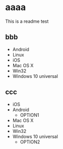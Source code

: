 # aaaa
This is a readme test

## bbb
* Android
* Linux
* iOS
* Mac OS X
* Win32
* Windows 10 universal

## ccc
* iOS
* Android
  * OPTION1
* Mac OS X
* Linux
* Win32
* Windows 10 universal
  * OPTION2
